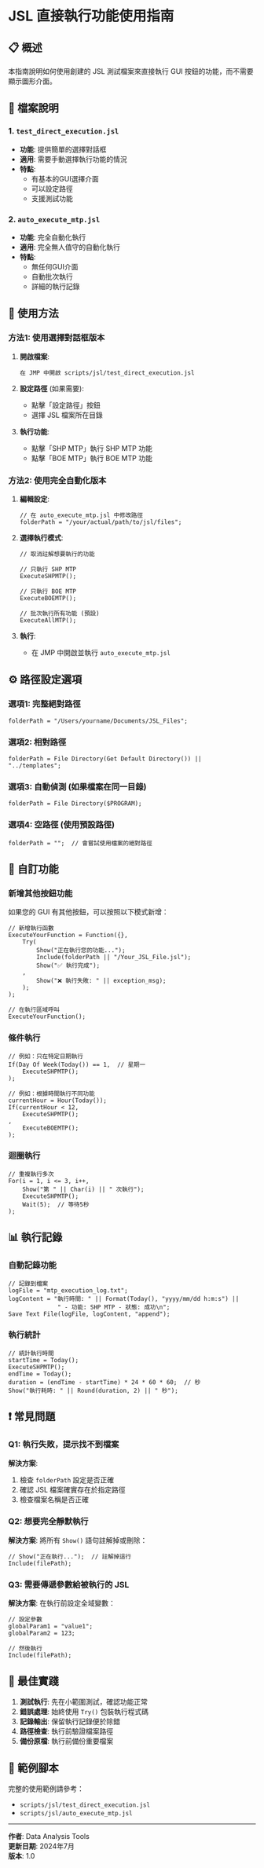 # JSL 直接執行功能使用指南

## 📋 概述

本指南說明如何使用創建的 JSL 測試檔案來直接執行 GUI 按鈕的功能，而不需要顯示圖形介面。

## 📁 檔案說明

### 1. `test_direct_execution.jsl`
- **功能**: 提供簡單的選擇對話框
- **適用**: 需要手動選擇執行功能的情況
- **特點**: 
  - 有基本的GUI選擇介面
  - 可以設定路徑
  - 支援測試功能

### 2. `auto_execute_mtp.jsl`  
- **功能**: 完全自動化執行
- **適用**: 完全無人值守的自動化執行
- **特點**:
  - 無任何GUI介面
  - 自動批次執行
  - 詳細的執行記錄

## 🚀 使用方法

### 方法1: 使用選擇對話框版本

1. **開啟檔案**:
   ```
   在 JMP 中開啟 scripts/jsl/test_direct_execution.jsl
   ```

2. **設定路徑** (如果需要):
   - 點擊「設定路徑」按鈕
   - 選擇 JSL 檔案所在目錄

3. **執行功能**:
   - 點擊「SHP MTP」執行 SHP MTP 功能
   - 點擊「BOE MTP」執行 BOE MTP 功能

### 方法2: 使用完全自動化版本

1. **編輯設定**:
   ```jsl
   // 在 auto_execute_mtp.jsl 中修改路徑
   folderPath = "/your/actual/path/to/jsl/files";
   ```

2. **選擇執行模式**:
   ```jsl
   // 取消註解想要執行的功能
   
   // 只執行 SHP MTP
   ExecuteSHPMTP();
   
   // 只執行 BOE MTP  
   ExecuteBOEMTP();
   
   // 批次執行所有功能 (預設)
   ExecuteAllMTP();
   ```

3. **執行**:
   - 在 JMP 中開啟並執行 `auto_execute_mtp.jsl`

## ⚙️ 路徑設定選項

### 選項1: 完整絕對路徑
```jsl
folderPath = "/Users/yourname/Documents/JSL_Files";
```

### 選項2: 相對路徑
```jsl
folderPath = File Directory(Get Default Directory()) || "../templates";
```

### 選項3: 自動偵測 (如果檔案在同一目錄)
```jsl
folderPath = File Directory($PROGRAM);
```

### 選項4: 空路徑 (使用預設路徑)
```jsl
folderPath = "";  // 會嘗試使用檔案的絕對路徑
```

## 🔧 自訂功能

### 新增其他按鈕功能

如果您的 GUI 有其他按鈕，可以按照以下模式新增：

```jsl
// 新增執行函數
ExecuteYourFunction = Function({},
    Try(
        Show("正在執行您的功能...");
        Include(folderPath || "/Your_JSL_File.jsl");
        Show("✅ 執行完成");
    ,
        Show("❌ 執行失敗: " || exception_msg);
    );
);

// 在執行區域呼叫
ExecuteYourFunction();
```

### 條件執行

```jsl
// 例如：只在特定日期執行
If(Day Of Week(Today()) == 1,  // 星期一
    ExecuteSHPMTP();
);

// 例如：根據時間執行不同功能
currentHour = Hour(Today());
If(currentHour < 12,
    ExecuteSHPMTP();
,
    ExecuteBOEMTP();
);
```

### 迴圈執行

```jsl
// 重複執行多次
For(i = 1, i <= 3, i++,
    Show("第 " || Char(i) || " 次執行");
    ExecuteSHPMTP();
    Wait(5);  // 等待5秒
);
```

## 📊 執行記錄

### 自動記錄功能

```jsl
// 記錄到檔案
logFile = "mtp_execution_log.txt";
logContent = "執行時間: " || Format(Today(), "yyyy/mm/dd h:m:s") || 
              " - 功能: SHP MTP - 狀態: 成功\n";
Save Text File(logFile, logContent, "append");
```

### 執行統計

```jsl
// 統計執行時間
startTime = Today();
ExecuteSHPMTP();
endTime = Today();
duration = (endTime - startTime) * 24 * 60 * 60;  // 秒
Show("執行耗時: " || Round(duration, 2) || " 秒");
```

## ❗ 常見問題

### Q1: 執行失敗，提示找不到檔案
**解決方案**:
1. 檢查 `folderPath` 設定是否正確
2. 確認 JSL 檔案確實存在於指定路徑
3. 檢查檔案名稱是否正確

### Q2: 想要完全靜默執行
**解決方案**:
將所有 `Show()` 語句註解掉或刪除：
```jsl
// Show("正在執行...");  // 註解掉這行
Include(filePath);
```

### Q3: 需要傳遞參數給被執行的 JSL
**解決方案**:
在執行前設定全域變數：
```jsl
// 設定參數
globalParam1 = "value1";
globalParam2 = 123;

// 然後執行
Include(filePath);
```

## 🎯 最佳實踐

1. **測試執行**: 先在小範圍測試，確認功能正常
2. **錯誤處理**: 始終使用 `Try()` 包裝執行程式碼
3. **記錄輸出**: 保留執行記錄便於除錯
4. **路徑檢查**: 執行前驗證檔案路徑
5. **備份原檔**: 執行前備份重要檔案

## 📝 範例腳本

完整的使用範例請參考：
- `scripts/jsl/test_direct_execution.jsl`
- `scripts/jsl/auto_execute_mtp.jsl`

---

**作者**: Data Analysis Tools  
**更新日期**: 2024年7月  
**版本**: 1.0 